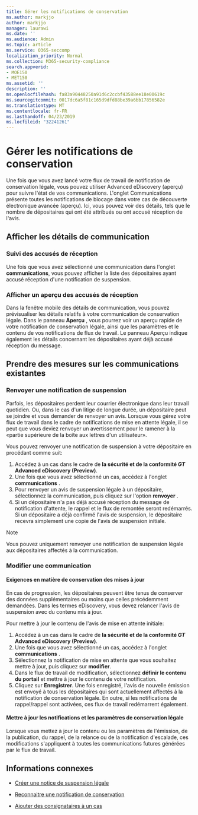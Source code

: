 ```yaml
---
title: Gérer les notifications de conservation
ms.author: markjjo
author: markjjo
manager: laurawi
ms.date: ''
ms.audience: Admin
ms.topic: article
ms.service: O365-seccomp
localization_priority: Normal
ms.collection: M365-security-compliance
search.appverid:
- MOE150
- MET150
ms.assetid: ''
description: ''
ms.openlocfilehash: fa83a90448250a91d6c2ccbf43588ee18e00619c
ms.sourcegitcommit: 0017dc6a5f81c165d9dfd88be39a6bb17856582e
ms.translationtype: MT
ms.contentlocale: fr-FR
ms.lasthandoff: 04/23/2019
ms.locfileid: "32241261"
---
```

# <a name="manage-hold-notifications"></a>Gérer les notifications de conservation

Une fois que vous avez lancé votre flux de travail de notification de conservation légale, vous pouvez utiliser Advanced eDiscovery (aperçu) pour suivre l'état de vos communications. L'onglet Communications présente toutes les notifications de blocage dans votre cas de découverte électronique avancée (aperçu). Ici, vous pouvez voir des détails, tels que le nombre de dépositaires qui ont été attribués ou ont accusé réception de l'avis.

## <a name="view-communication-details"></a>Afficher les détails de communication

### <a name="track-acknowledgements"></a>Suivi des accusés de réception

Une fois que vous avez sélectionné une communication dans l'onglet **communications**, vous pouvez afficher la liste des dépositaires ayant accusé réception d'une notification de suspension. 

### <a name="preview-acknowledgements"></a>Afficher un aperçu des accusés de réception

Dans la fenêtre mobile des détails de communication, vous pouvez prévisualiser les détails relatifs à votre communication de conservation légale. Dans le panneau **Aperçu** , vous pourrez voir un aperçu rapide de votre notification de conservation légale, ainsi que les paramètres et le contenu de vos notifications de flux de travail. Le panneau Aperçu indique également les détails concernant les dépositaires ayant déjà accusé réception du message.

## <a name="taking-action-on-existing-communications"></a>Prendre des mesures sur les communications existantes

### <a name="re-send-a-hold-notice"></a>Renvoyer une notification de suspension

Parfois, les dépositaires perdent leur courrier électronique dans leur travail quotidien. Ou, dans le cas d'un litige de longue durée, un dépositaire peut se joindre et vous demander de renvoyer un avis. Lorsque vous gérez votre flux de travail dans le cadre de notifications de mise en attente légale, il se peut que vous deviez renvoyer un avertissement pour le ramener à la «partie supérieure de la boîte aux lettres d'un utilisateur».

Vous pouvez renvoyer une notification de suspension à votre dépositaire en procédant comme suit:
1. Accédez à un cas dans le cadre de **la sécurité et de la conformité _GT_ Advanced eDiscovery (Preview)**.
2. Une fois que vous avez sélectionné un cas, accédez à l'onglet **communications** .
3. Pour renvoyer un avis de suspension légale à un dépositaire, sélectionnez la communication, puis cliquez sur l'option **renvoyer** .
4. Si un dépositaire n'a pas déjà accusé réception du message de notification d'attente, le rappel et le flux de remontée seront redémarrés. Si un dépositaire a déjà confirmé l'avis de suspension, le dépositaire recevra simplement une copie de l'avis de suspension initiale.

> [!NOTE]
> Vous pouvez uniquement renvoyer une notification de suspension légale aux dépositaires affectés à la communication. 

### <a name="edit-a-communication"></a>Modifier une communication

#### <a name="update-preservation-requirements"></a>Exigences en matière de conservation des mises à jour
  
En cas de progression, les dépositaires peuvent être tenus de conserver des données supplémentaires ou moins que celles précédemment demandées. Dans les termes eDiscovery, vous devez relancer l'avis de suspension avec du contenu mis à jour.

Pour mettre à jour le contenu de l'avis de mise en attente initiale:

1. Accédez à un cas dans le cadre de **la sécurité et de la conformité _GT_ Advanced eDiscovery (Preview)**.
2. Une fois que vous avez sélectionné un cas, accédez à l'onglet **communications** .
3. Sélectionnez la notification de mise en attente que vous souhaitez mettre à jour, puis cliquez sur **modifier**.
4. Dans le flux de travail de modification, sélectionnez **définir le contenu du portail** et mettre à jour le contenu de votre notification. 
5. Cliquez sur **Enregistrer**. Une fois enregistré, l'avis de nouvelle émission est envoyé à tous les dépositaires qui sont actuellement affectés à la notification de conservation légale. En outre, si les notifications de rappel/rappel sont activées, ces flux de travail redémarrent également. 


#### <a name="update-legal-hold-notifications-and-settings"></a>Mettre à jour les notifications et les paramètres de conservation légale

Lorsque vous mettez à jour le contenu ou les paramètres de l'émission, de la publication, du rappel, de la relance ou de la notification d'escalade, ces modifications s'appliquent à toutes les communications futures générées par le flux de travail.

## <a name="related-information"></a>Informations connexes 

- [Créer une notice de suspension légale](create-hold-notification.md)
    
- [Reconnaitre une notification de conservation](acknowledge-hold-notification.md)
    
- [Ajouter des consignataires à un cas](add-custodians-to-case.md)